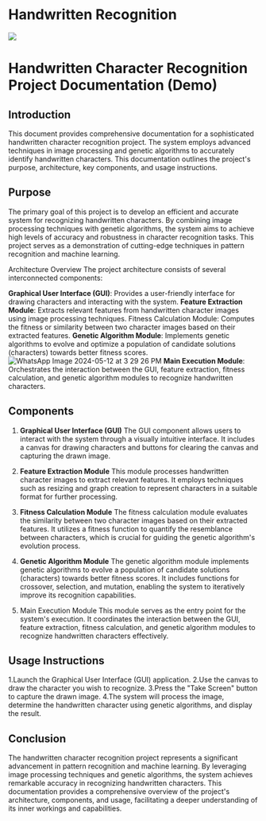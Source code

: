 # Handwritten Recognition 
![](https://img.shields.io/github/tag/pandao/editor.md.svg)

# Handwritten Character Recognition Project Documentation (Demo)
## Introduction
This document provides comprehensive documentation for a sophisticated handwritten character recognition project. The system employs advanced techniques in image processing and genetic algorithms to accurately identify handwritten characters. This documentation outlines the project's purpose, architecture, key components, and usage instructions.

## Purpose
The primary goal of this project is to develop an efficient and accurate system for recognizing handwritten characters. By combining image processing techniques with genetic algorithms, the system aims to achieve high levels of accuracy and robustness in character recognition tasks. This project serves as a demonstration of cutting-edge techniques in pattern recognition and machine learning.

Architecture Overview
The project architecture consists of several interconnected components:

**Graphical User Interface (GUI)**: Provides a user-friendly interface for drawing characters and interacting with the system.
**Feature Extraction Module**: Extracts relevant features from handwritten character images using image processing techniques.
Fitness Calculation Module: Computes the fitness or similarity between two character images based on their extracted features.
**Genetic Algorithm Module**: Implements genetic algorithms to evolve and optimize a population of candidate solutions (characters) towards better fitness scores.
![WhatsApp Image 2024-05-12 at 3 29 26 PM](https://github.com/Moazosama2004/Handwritten_Recognition/assets/102158567/7a86c2c2-e1b0-4617-a1d1-82678d0335dc)
**Main Execution Module**: Orchestrates the interaction between the GUI, feature extraction, fitness calculation, and genetic algorithm modules to recognize handwritten characters.

## Components
1. **Graphical User Interface (GUI)**
The GUI component allows users to interact with the system through a visually intuitive interface. It includes a canvas for drawing characters and buttons for clearing the canvas and capturing the drawn image.

2. **Feature Extraction Module**
This module processes handwritten character images to extract relevant features. It employs techniques such as resizing and graph creation to represent characters in a suitable format for further processing.

3. **Fitness Calculation Module**
The fitness calculation module evaluates the similarity between two character images based on their extracted features. It utilizes a fitness function to quantify the resemblance between characters, which is crucial for guiding the genetic algorithm's evolution process.

4. **Genetic Algorithm Module**
The genetic algorithm module implements genetic algorithms to evolve a population of candidate solutions (characters) towards better fitness scores. It includes functions for crossover, selection, and mutation, enabling the system to iteratively improve its recognition capabilities.

6. Main Execution Module
This module serves as the entry point for the system's execution. It coordinates the interaction between the GUI, feature extraction, fitness calculation, and genetic algorithm modules to recognize handwritten characters effectively.

## Usage Instructions
1.Launch the Graphical User Interface (GUI) application.
2.Use the canvas to draw the character you wish to recognize.
3.Press the "Take Screen" button to capture the drawn image.
4.The system will process the image, determine the handwritten character using genetic algorithms, and display the result.

## Conclusion
The handwritten character recognition project represents a significant advancement in pattern recognition and machine learning. By leveraging image processing techniques and genetic algorithms, the system achieves remarkable accuracy in recognizing handwritten characters. This documentation provides a comprehensive overview of the project's architecture, components, and usage, facilitating a deeper understanding of its inner workings and capabilities.



